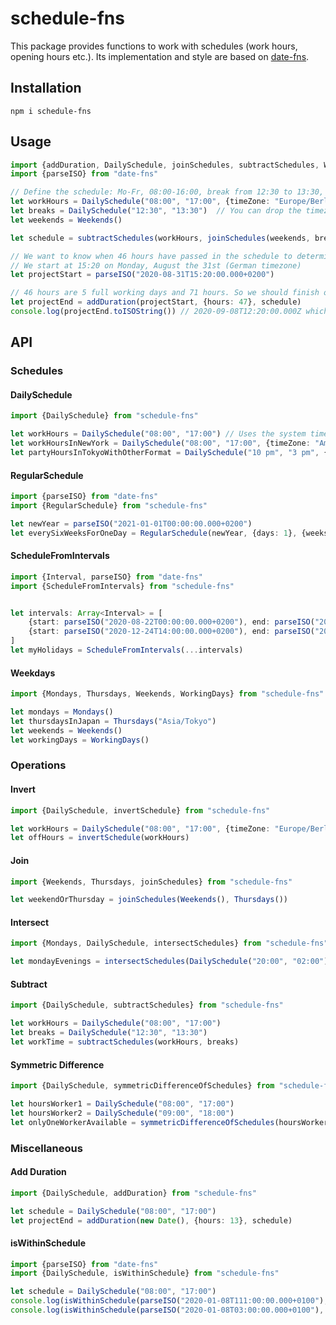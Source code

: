 # schedule-fns

This package provides functions to work with schedules (work hours, opening hours etc.).
Its implementation and style are based on [date-fns](https://github.com/date-fns/date-fns).

## Installation

    npm i schedule-fns
    
## Usage

```typescript
import {addDuration, DailySchedule, joinSchedules, subtractSchedules, Weekends} from "schedule-fns"
import {parseISO} from "date-fns"

// Define the schedule: Mo-Fr, 08:00-16:00, break from 12:30 to 13:30, German timezone
let workHours = DailySchedule("08:00", "17:00", {timeZone: "Europe/Berlin"})
let breaks = DailySchedule("12:30", "13:30")  // You can drop the timezone, schedule-fns will use the system timezone then
let weekends = Weekends()

let schedule = subtractSchedules(workHours, joinSchedules(weekends, breaks))

// We want to know when 46 hours have passed in the schedule to determine the project deadline
// We start at 15:20 on Monday, August the 31st (German timezone)
let projectStart = parseISO("2020-08-31T15:20:00.000+0200")

// 46 hours are 5 full working days and 71 hours. So we should finish on Tuesday, September the 5th at 14:20.
let projectEnd = addDuration(projectStart, {hours: 47}, schedule)
console.log(projectEnd.toISOString()) // 2020-09-08T12:20:00.000Z which is 14:20 in German time
```

## API
### Schedules
#### DailySchedule

```typescript
import {DailySchedule} from "schedule-fns"

let workHours = DailySchedule("08:00", "17:00") // Uses the system timezone
let workHoursInNewYork = DailySchedule("08:00", "17:00", {timeZone: "America/New_York"})
let partyHoursInTokyoWithOtherFormat = DailySchedule("10 pm", "3 pm", {timeZone: "Asia/Tokyo", timeFormat: "h a"})
```

#### RegularSchedule
```typescript
import {parseISO} from "date-fns"
import {RegularSchedule} from "schedule-fns"

let newYear = parseISO("2021-01-01T00:00:00.000+0200")
let everySixWeeksForOneDay = RegularSchedule(newYear, {days: 1}, {weeks: 6}) 
```


#### ScheduleFromIntervals

```typescript
import {Interval, parseISO} from "date-fns"
import {ScheduleFromIntervals} from "schedule-fns"


let intervals: Array<Interval> = [
    {start: parseISO("2020-08-22T00:00:00.000+0200"), end: parseISO("2020-08-31T00:00:00.000+0200")},
    {start: parseISO("2020-12-24T14:00:00.000+0200"), end: parseISO("2021-01-08T00:00:00.000+0200")}
]
let myHolidays = ScheduleFromIntervals(...intervals)
```

#### Weekdays
```typescript
import {Mondays, Thursdays, Weekends, WorkingDays} from "schedule-fns"

let mondays = Mondays()
let thursdaysInJapan = Thursdays("Asia/Tokyo")
let weekends = Weekends()
let workingDays = WorkingDays()
```
### Operations
#### Invert
```typescript
import {DailySchedule, invertSchedule} from "schedule-fns"

let workHours = DailySchedule("08:00", "17:00", {timeZone: "Europe/Berlin"})
let offHours = invertSchedule(workHours)
```
#### Join
```typescript
import {Weekends, Thursdays, joinSchedules} from "schedule-fns"

let weekendOrThursday = joinSchedules(Weekends(), Thursdays())
```

#### Intersect
```typescript
import {Mondays, DailySchedule, intersectSchedules} from "schedule-fns"

let mondayEvenings = intersectSchedules(DailySchedule("20:00", "02:00"), Mondays())
```

#### Subtract
```typescript
import {DailySchedule, subtractSchedules} from "schedule-fns"

let workHours = DailySchedule("08:00", "17:00")
let breaks = DailySchedule("12:30", "13:30")
let workTime = subtractSchedules(workHours, breaks)
```

#### Symmetric Difference
```typescript
import {DailySchedule, symmetricDifferenceOfSchedules} from "schedule-fns"

let hoursWorker1 = DailySchedule("08:00", "17:00")
let hoursWorker2 = DailySchedule("09:00", "18:00")
let onlyOneWorkerAvailable = symmetricDifferenceOfSchedules(hoursWorker1, hoursWorker2)
```

### Miscellaneous
#### Add Duration
```typescript
import {DailySchedule, addDuration} from "schedule-fns"

let schedule = DailySchedule("08:00", "17:00")
let projectEnd = addDuration(new Date(), {hours: 13}, schedule)
```
#### isWithinSchedule
```typescript
import {parseISO} from "date-fns"
import {DailySchedule, isWithinSchedule} from "schedule-fns"

let schedule = DailySchedule("08:00", "17:00")
console.log(isWithinSchedule(parseISO("2020-01-08T111:00:00.000+0100"), schedule)) // true
console.log(isWithinSchedule(parseISO("2020-01-08T03:00:00.000+0100"), schedule)) // false
```
